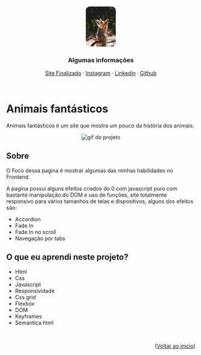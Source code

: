 <br />
<div align="center" id="top">
    <img src="assets/cover.png" alt="Logo" width="80px" height="auto">
  </a>

  <h3 align="center">Algumas informações</h3>

  <p align="center">
    <a href="https://paulpbi.github.io/animais-fantasticos/" target="_blank">Site Finalizado</a>
    ·
    <a href="https://www.instagram.com/paulopbi_/" target="_blank">Instagram</a>
    ·
    <a href="https://www.linkedin.com/in/paulopbi/" target="_blank">Linkedin</a>
    ·
    <a href="https://github.com/Paulpbi" target="_blank">Github</a>
  </p>
</div>

<br>

# Animais fantásticos

Animais fantásticos é um site que mostra um pouco da história dos animais.

<p align="center">
<img src="assets/animais_fantastico.gif" alt="gif do projeto" width="400px" >
</p>

## Sobre

O Foco dessa pagina é mostrar algumas das minhas habilidades no Frontend. <br>

A pagina possui alguns efeitos criados do 0 com javascript puro com bastante manipulação do DOM e uso de funções, site totalmente responsivo para vários tamanhos de telas e dispositivos, alguns dos efeitos são:

- Accordion
- Fade In
- Fade In no scroll
- Navegação por tabs

## O que eu aprendi neste projeto?

- Html
- Css
- Javascript
- Responsividade
- Css grid
- Flexbox
- DOM
- Keyframes
- Semantica html

<br>

<p align="right">(<a href="#top">Voltar ao inicio</a>)</p>
